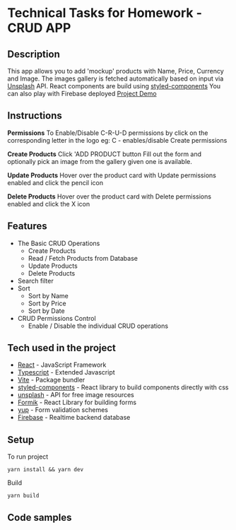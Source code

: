 # Technical Tasks for Homework - CRUD APP

## Description

This app allows you to add 'mockup' products with Name, Price, Currency and Image.
The images gallery is fetched automatically based on input via [Unsplash] API.
React components are build using [styled-components]
You can also play with Firebase deployed [Project Demo]

## Instructions

**Permissions**
To Enable/Disable C-R-U-D permissions by click on the corresponding letter in the logo
eg: C - enables/disable Create permissions

**Create Products**
Click 'ADD PRODUCT button
Fill out the form and optionally pick an image from the gallery given one is available.

**Update Products**
Hover over the product card with Update permissions enabled and click the pencil icon

**Delete Products**
Hover over the product card with Delete permissions enabled and click the X icon

## Features

- The Basic CRUD Operations
  - Create Products
  - Read / Fetch Products from Database
  - Update Products
  - Delete Products
- Search filter
- Sort
  - Sort by Name
  - Sort by Price
  - Sort by Date
- CRUD Permissions Control
  - Enable / Disable the individual CRUD operations

## Tech used in the project

- [React] - JavaScript Framework
- [Typescript] - Extended Javascript
- [Vite] - Package bundler
- [styled-components] - React library to build components directly with css
- [unsplash] - API for free image resources
- [Formik] - React Library for building forms
- [yup] - Form validation schemes
- [Firebase] - Realtime backend database

## Setup

To run project

```
yarn install && yarn dev
```

Build

```
yarn build
```

## Code samples



[unsplash]: https://unsplash.com/
[react]: https://reactjs.org/
[styled-components]: https://styled-components.com/
[vite]: https://vitejs.dev/
[formik]: https://formik.org/
[yup]: https://www.npmjs.com/package/yup?activeTab=readme
[firebase]: https://firebase.google.com/
[typescript]: https://www.typescriptlang.org/
[Project Demo]: https://crude-app-3ef78.web.app/
